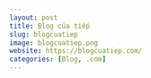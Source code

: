 ```yaml
---
layout: post
title: Blog của tiếp
slug: blogcuatiep
image: blogcuatiep.png
website: https://blogcuatiep.com/
categories: [Blog, .com]
---
```


